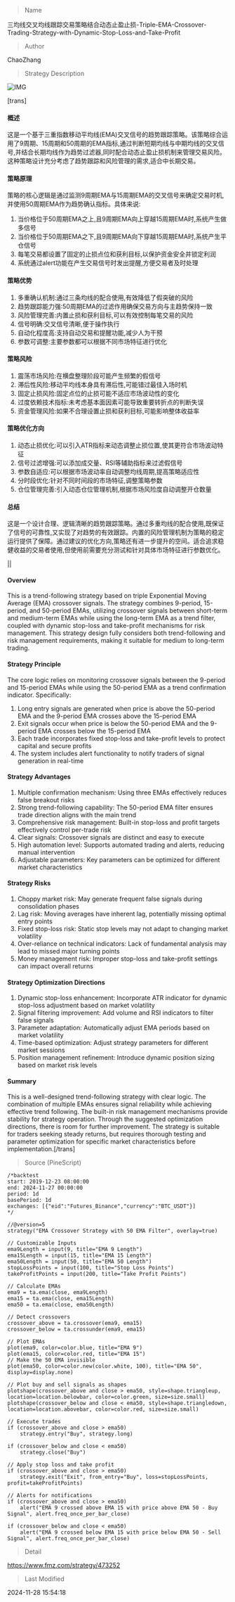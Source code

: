 
> Name

三均线交叉均线跟踪交易策略结合动态止盈止损-Triple-EMA-Crossover-Trading-Strategy-with-Dynamic-Stop-Loss-and-Take-Profit

> Author

ChaoZhang

> Strategy Description

![IMG](https://www.fmz.com/upload/asset/cf536ad48256560654.png)

[trans]
#### 概述
这是一个基于三重指数移动平均线(EMA)交叉信号的趋势跟踪策略。该策略综合运用了9周期、15周期和50周期的EMA指标,通过判断短期均线与中期均线的交叉信号,并结合长期均线作为趋势过滤器,同时配合动态止盈止损机制来管理交易风险。这种策略设计充分考虑了趋势跟踪和风险管理的需求,适合中长期交易。

#### 策略原理
策略的核心逻辑是通过监测9周期EMA与15周期EMA的交叉信号来确定交易时机,并使用50周期EMA作为趋势确认指标。具体来说:
1. 当价格位于50周期EMA之上,且9周期EMA向上穿越15周期EMA时,系统产生做多信号
2. 当价格位于50周期EMA之下,且9周期EMA向下穿越15周期EMA时,系统产生平仓信号
3. 每笔交易都设置了固定的止损点位和获利目标,以保护资金安全并锁定利润
4. 系统通过alert功能在产生交易信号时发出提醒,方便交易者及时处理

#### 策略优势
1. 多重确认机制:通过三条均线的配合使用,有效降低了假突破的风险
2. 趋势跟踪能力强:50周期EMA的过滤作用确保交易方向与主趋势保持一致
3. 风险管理完善:内置止损和获利目标,可以有效控制每笔交易的风险
4. 信号明确:交叉信号清晰,便于操作执行
5. 自动化程度高:支持自动交易和提醒功能,减少人为干预
6. 参数可调整:主要参数都可以根据不同市场特征进行优化

#### 策略风险
1. 震荡市场风险:在横盘整理阶段可能产生频繁的假信号
2. 滞后性风险:移动平均线本身具有滞后性,可能错过最佳入场时机
3. 固定止损风险:固定点位的止损可能不适应市场波动性的变化
4. 过度依赖技术指标:未考虑基本面因素可能导致重要转折点的判断失误
5. 资金管理风险:如果不合理设置止损和获利目标,可能影响整体收益率

#### 策略优化方向
1. 动态止损优化:可以引入ATR指标来动态调整止损位置,使其更符合市场波动特征
2. 信号过滤增强:可以添加成交量、RSI等辅助指标来过滤假信号
3. 参数自适应:可以根据市场波动率自动调整均线周期,提高策略适应性
4. 分时段优化:针对不同时间段的市场特征,调整策略参数
5. 仓位管理完善:引入动态仓位管理机制,根据市场风险度自动调整开仓数量

#### 总结
这是一个设计合理、逻辑清晰的趋势跟踪策略。通过多重均线的配合使用,既保证了信号的可靠性,又实现了对趋势的有效跟踪。内置的风险管理机制为策略的稳定运行提供了保障。通过建议的优化方向,策略还有进一步提升的空间。适合追求稳健收益的交易者使用,但使用前需要充分测试和针对具体市场特征进行参数优化。

||

#### Overview
This is a trend-following strategy based on triple Exponential Moving Average (EMA) crossover signals. The strategy combines 9-period, 15-period, and 50-period EMAs, utilizing crossover signals between short-term and medium-term EMAs while using the long-term EMA as a trend filter, coupled with dynamic stop-loss and take-profit mechanisms for risk management. This strategy design fully considers both trend-following and risk management requirements, making it suitable for medium to long-term trading.

#### Strategy Principle
The core logic relies on monitoring crossover signals between the 9-period and 15-period EMAs while using the 50-period EMA as a trend confirmation indicator. Specifically:
1. Long entry signals are generated when price is above the 50-period EMA and the 9-period EMA crosses above the 15-period EMA
2. Exit signals occur when price is below the 50-period EMA and the 9-period EMA crosses below the 15-period EMA
3. Each trade incorporates fixed stop-loss and take-profit levels to protect capital and secure profits
4. The system includes alert functionality to notify traders of signal generation in real-time

#### Strategy Advantages
1. Multiple confirmation mechanism: Using three EMAs effectively reduces false breakout risks
2. Strong trend-following capability: The 50-period EMA filter ensures trade direction aligns with the main trend
3. Comprehensive risk management: Built-in stop-loss and profit targets effectively control per-trade risk
4. Clear signals: Crossover signals are distinct and easy to execute
5. High automation level: Supports automated trading and alerts, reducing manual intervention
6. Adjustable parameters: Key parameters can be optimized for different market characteristics

#### Strategy Risks
1. Choppy market risk: May generate frequent false signals during consolidation phases
2. Lag risk: Moving averages have inherent lag, potentially missing optimal entry points
3. Fixed stop-loss risk: Static stop levels may not adapt to changing market volatility
4. Over-reliance on technical indicators: Lack of fundamental analysis may lead to missed major turning points
5. Money management risk: Improper stop-loss and take-profit settings can impact overall returns

#### Strategy Optimization Directions
1. Dynamic stop-loss enhancement: Incorporate ATR indicator for dynamic stop-loss adjustment based on market volatility
2. Signal filtering improvement: Add volume and RSI indicators to filter false signals
3. Parameter adaptation: Automatically adjust EMA periods based on market volatility
4. Time-based optimization: Adjust strategy parameters for different market sessions
5. Position management refinement: Introduce dynamic position sizing based on market risk levels

#### Summary
This is a well-designed trend-following strategy with clear logic. The combination of multiple EMAs ensures signal reliability while achieving effective trend following. The built-in risk management mechanisms provide stability for strategy operation. Through the suggested optimization directions, there is room for further improvement. The strategy is suitable for traders seeking steady returns, but requires thorough testing and parameter optimization for specific market characteristics before implementation.[/trans]



> Source (PineScript)

``` pinescript
/*backtest
start: 2019-12-23 08:00:00
end: 2024-11-27 00:00:00
period: 1d
basePeriod: 1d
exchanges: [{"eid":"Futures_Binance","currency":"BTC_USDT"}]
*/

//@version=5
strategy("EMA Crossover Strategy with 50 EMA Filter", overlay=true)

// Customizable Inputs
ema9Length = input(9, title="EMA 9 Length")
ema15Length = input(15, title="EMA 15 Length")
ema50Length = input(50, title="EMA 50 Length")
stopLossPoints = input(100, title="Stop Loss Points")
takeProfitPoints = input(200, title="Take Profit Points")

// Calculate EMAs
ema9 = ta.ema(close, ema9Length)
ema15 = ta.ema(close, ema15Length)
ema50 = ta.ema(close, ema50Length)

// Detect crossovers
crossover_above = ta.crossover(ema9, ema15)
crossover_below = ta.crossunder(ema9, ema15)

// Plot EMAs
plot(ema9, color=color.blue, title="EMA 9")
plot(ema15, color=color.red, title="EMA 15")
// Make the 50 EMA invisible
plot(ema50, color=color.new(color.white, 100), title="EMA 50", display=display.none)

// Plot buy and sell signals as shapes
plotshape(crossover_above and close > ema50, style=shape.triangleup, location=location.belowbar, color=color.green, size=size.small)
plotshape(crossover_below and close < ema50, style=shape.triangledown, location=location.abovebar, color=color.red, size=size.small)

// Execute trades
if (crossover_above and close > ema50)
    strategy.entry("Buy", strategy.long)

if (crossover_below and close < ema50)
    strategy.close("Buy")

// Apply stop loss and take profit
if (crossover_above and close > ema50)
    strategy.exit("Exit", from_entry="Buy", loss=stopLossPoints, profit=takeProfitPoints)

// Alerts for notifications
if (crossover_above and close > ema50)
    alert("EMA 9 crossed above EMA 15 with price above EMA 50 - Buy Signal", alert.freq_once_per_bar_close)

if (crossover_below and close < ema50)
    alert("EMA 9 crossed below EMA 15 with price below EMA 50 - Sell Signal", alert.freq_once_per_bar_close)

```

> Detail

https://www.fmz.com/strategy/473252

> Last Modified

2024-11-28 15:54:18
